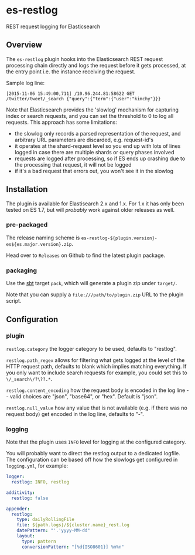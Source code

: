 # es-restlog

REST request logging for Elasticsearch

## Overview

The `es-restlog` plugin hooks into the Elasticsearch REST request processing chain directly and logs the request before it gets processed, at the entry point i.e. the instance receiving the request.

Sample log line:

```
[2015-11-06 15:49:00,711] /10.96.244.81:58622 GET /twitter/tweet/_search {"query":{"term":{"user":"kimchy"}}}
```

Note that Elasticsearch provides the 'slowlog' mechanism for capturing index or search requests, and you can set the threshold to 0 to log all requests. This approach has some limitations:
  * the slowlog only records a parsed representation of the request, and arbitrary URL parameters are discarded, e.g. request-id's
  * it operates at the shard-request level so you end up with lots of lines logged in case there are multiple shards or query phases involved
  * requests are logged after processing, so if ES ends up crashing due to the processing that request, it will not be logged
  * if it's a bad request that errors out, you won't see it in the slowlog

## Installation

The plugin is available for Elastisearch 2.x and 1.x. For 1.x it has only been tested on ES 1.7, but will _probably_ work against older releases as well.

### pre-packaged

The release naming scheme is `es-restlog-${plugin.version}-es${es.major.version}.zip`.

Head over to `Releases` on Github to find the latest plugin package.

### packaging

Use the [sbt](http://www.scala-sbt.org/#install) target `pack`, which will generate a plugin zip under `target/`.

Note that you can supply a `file:///path/to/plugin.zip` URL to the plugin script. 

## Configuration

### plugin

`restlog.category` the logger category to be used, defaults to "restlog".

`restlog.path_regex` allows for filtering what gets logged at the level of the HTTP request path, defaults to blank which implies matching everything. If you only want to include search requests for example, you could set this to `\/_search\/?\??.*`.
 
`restlog.content_encoding` how the request body is encoded in the log line -- valid choices are "json", "base64", or "hex". Default is "json".

`restlog.null_value` how any value that is not available (e.g. if there was no request body) get encoded in the log line, defaults to "-".

### logging

Note that the plugin uses `INFO` level for logging at the configured category.

You will probably want to direct the restlog output to a dedicated logfile. The configuration can be based off how the slowlogs get configured in `logging.yml`, for example:

```yaml
logger:
  restlog: INFO, restlog

additivity:
  restlog: false

appender:
  restlog:
    type: dailyRollingFile
    file: ${path.logs}/${cluster.name}_rest.log
    datePattern: "'.'yyyy-MM-dd"
    layout:
      type: pattern
      conversionPattern: "[%d{ISO8601}] %m%n"
```
